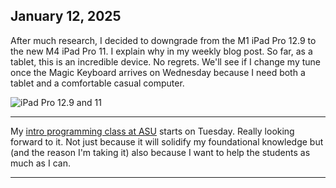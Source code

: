 ## January 12, 2025

After much research, I decided to downgrade from the M1 iPad Pro 12.9 to the new M4 iPad Pro 11. I explain why in my weekly blog post. So far, as a tablet, this is an incredible device. No regrets. We'll see if I change my tune once the Magic Keyboard arrives on Wednesday because I need both a tablet and a comfortable casual computer.

![iPad Pro 12.9 and 11]("../../../Images/IPad_Pros.JPG")

---

My [intro programming class at ASU](https://courses.ea.asu.edu/principles-of-programming-cse-110/) starts on Tuesday. Really looking forward to it. Not just because it will solidify my foundational knowledge but (and the reason I'm taking it) also because I want to help the students as much as I can.

---

